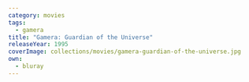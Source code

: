 ```yaml
---
category: movies
tags:
  - gamera
title: "Gamera: Guardian of the Universe"
releaseYear: 1995
coverImage: collections/movies/gamera-guardian-of-the-universe.jpg
own:
  - bluray
---
```


